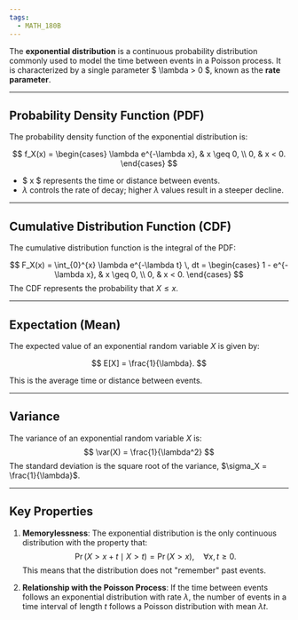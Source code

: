 ```yaml
---
tags:
  - MATH_180B
---
```

The **exponential distribution** is a continuous probability distribution commonly used to model the time between events in a Poisson process. It is characterized by a single parameter $ \lambda > 0 $, known as the **rate parameter**.

---

## Probability Density Function (PDF)

The probability density function of the exponential distribution is:

$$
f_X(x) = \begin{cases} 
\lambda e^{-\lambda x}, & x \geq 0, \\
0, & x < 0.
\end{cases}
$$
- $ x $ represents the time or distance between events.
- $\lambda$ controls the rate of decay; higher $\lambda$ values result in a steeper decline.

---

## Cumulative Distribution Function (CDF)

The cumulative distribution function is the integral of the PDF:

$$
F_X(x) = \int_{0}^{x} \lambda e^{-\lambda t} \, dt = 
\begin{cases} 
1 - e^{-\lambda x}, & x \geq 0, \\
0, & x < 0.
\end{cases}
$$
The CDF represents the probability that $X \leq x$.

---

## Expectation (Mean)

The expected value of an exponential random variable $X$ is given by:

$$
E[X] = \frac{1}{\lambda}.
$$

This is the average time or distance between events.

---

## Variance

The variance of an exponential random variable $X$ is:
$$
\var(X) = \frac{1}{\lambda^2}
$$
The standard deviation is the square root of the variance, $\sigma_X = \frac{1}{\lambda}$.

---

## Key Properties

1. **Memorylessness**: The exponential distribution is the only continuous distribution with the property that:
$$
\Pr(X > x + t \mid X > t) = \Pr(X > x), \quad \forall x, t \geq 0.
$$
   This means that the distribution does not "remember" past events.

2. **Relationship with the Poisson Process**: If the time between events follows an exponential distribution with rate $\lambda$, the number of events in a time interval of length $t$ follows a Poisson distribution with mean $\lambda t$.